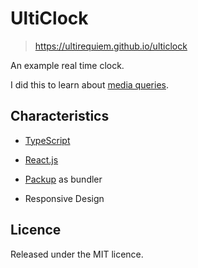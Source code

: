 # UltiClock

> https://ultirequiem.github.io/ulticlock

An example real time clock.

I did this to learn about
[media queries](https://developer.mozilla.org/en-US/docs/Web/CSS/Media_Queries/Using_media_queries).

## Characteristics

- [TypeScript](https://typescriptlang.org)

- [React.js](https://reactjs.org)

- [Packup](https://packup.deno.dev) as bundler

- Responsive Design

## Licence

Released under the MIT licence.
